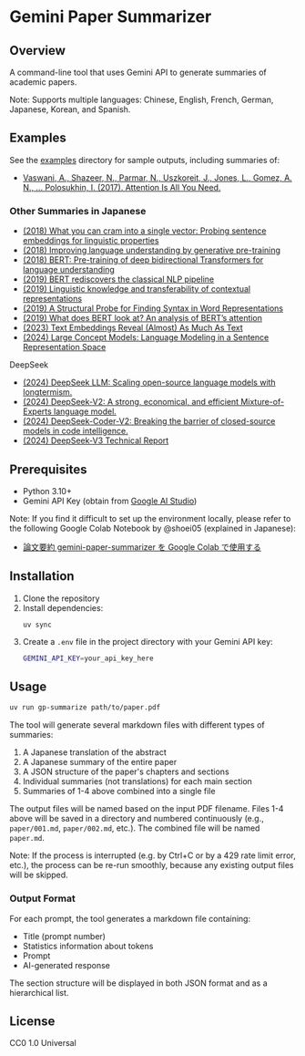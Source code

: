 # Gemini Paper Summarizer

## Overview

A command-line tool that uses Gemini API to generate summaries of academic papers.

Note: Supports multiple languages: Chinese, English, French, German, Japanese, Korean, and Spanish.

## Examples

See the [examples](examples) directory for sample outputs, including summaries of:

- [Vaswani, A., Shazeer, N., Parmar, N., Uszkoreit, J., Jones, L., Gomez, A. N., … Polosukhin, I. (2017). Attention Is All You Need.](https://arxiv.org/abs/1706.03762v7)

### Other Summaries in Japanese

- [(2018) What you can cram into a single vector: Probing sentence embeddings for linguistic properties](https://7shi.hateblo.jp/entry/2025/01/09/032708)
- [(2018) Improving language understanding by generative pre-training](https://7shi.hateblo.jp/entry/2025/01/08/023518)
- [(2018) BERT: Pre-training of deep bidirectional Transformers for language understanding](https://7shi.hateblo.jp/entry/2025/01/09/011331)
- [(2019) BERT rediscovers the classical NLP pipeline](https://7shi.hateblo.jp/entry/2025/01/09/014758)
- [(2019) Linguistic knowledge and transferability of contextual representations](https://7shi.hateblo.jp/entry/2025/01/09/024710)
- [(2019) A Structural Probe for Finding Syntax in Word Representations](https://7shi.hateblo.jp/entry/2025/01/09/030338)
- [(2019) What does BERT look at? An analysis of BERT’s attention](https://7shi.hateblo.jp/entry/2025/01/09/034240)
- [(2023) Text Embeddings Reveal (Almost) As Much As Text](https://7shi.hateblo.jp/entry/2025/01/05/203512)
- [(2024) Large Concept Models: Language Modeling in a Sentence Representation Space](https://7shi.hateblo.jp/entry/2025/01/04/232224)

DeepSeek

- [(2024) DeepSeek LLM: Scaling open-source language models with longtermism.](https://7shi.hateblo.jp/entry/2025/01/07/225023)
- [(2024) DeepSeek-V2: A strong, economical, and efficient Mixture-of-Experts language model.](https://7shi.hateblo.jp/entry/2025/01/07/234352)
- [(2024) DeepSeek-Coder-V2: Breaking the barrier of closed-source models in code intelligence.](https://7shi.hateblo.jp/entry/2025/01/07/235825)
- [(2024) DeepSeek-V3 Technical Report](https://7shi.hateblo.jp/entry/2025/01/08/000133)

## Prerequisites

- Python 3.10+
- Gemini API Key (obtain from [Google AI Studio](https://aistudio.google.com/))

Note: If you find it difficult to set up the environment locally, please refer to the following Google Colab Notebook by @shoei05 (explained in Japanese):

- [論文要約 gemini-paper-summarizer を Google Colab で使用する](https://colab.research.google.com/drive/1yj02UYLNjXvz4nInB5zGzvrcawaJ_Mua?usp=sharing)

## Installation

1. Clone the repository
2. Install dependencies:
   ```
   uv sync
   ```
3. Create a `.env` file in the project directory with your Gemini API key:
   ```bash
   GEMINI_API_KEY=your_api_key_here
   ```

## Usage

```bash
uv run gp-summarize path/to/paper.pdf
```

The tool will generate several markdown files with different types of summaries:

1. A Japanese translation of the abstract
2. A Japanese summary of the entire paper
3. A JSON structure of the paper's chapters and sections
4. Individual summaries (not translations) for each main section
5. Summaries of 1-4 above combined into a single file

The output files will be named based on the input PDF filename. Files 1-4 above will be saved in a directory and numbered continuously (e.g., `paper/001.md`, `paper/002.md`, etc.). The combined file will be named `paper.md`.

Note: If the process is interrupted (e.g. by Ctrl+C or by a 429 rate limit error, etc.), the process can be re-run smoothly, because any existing output files will be skipped.

### Output Format

For each prompt, the tool generates a markdown file containing:

- Title (prompt number)
- Statistics information about tokens
- Prompt
- AI-generated response

The section structure will be displayed in both JSON format and as a hierarchical list.

## License

CC0 1.0 Universal

